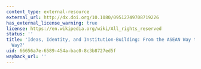 ```yaml
---
content_type: external-resource
external_url: http://dx.doi.org/10.1080/09512749708719226
has_external_license_warning: true
license: https://en.wikipedia.org/wiki/All_rights_reserved
status: ''
title: 'Ideas, Identity, and Institution-Building: From the ASEAN Way to the Asia-Pacific
  Way?'
uid: 66656a7e-6589-454a-bac0-8c3b8727ed5f
wayback_url: ''
---
```

